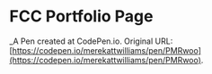 # FCC Portfolio Page
 _A Pen created at CodePen.io. Original URL: [https://codepen.io/merekattwilliams/pen/PMRwoo](https://codepen.io/merekattwilliams/pen/PMRwoo).

 